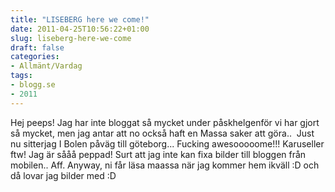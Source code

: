 ```yaml
---
title: "LISEBERG here we come!"
date: 2011-04-25T10:56:22+01:00
slug: liseberg-here-we-come
draft: false
categories:
- Allmänt/Vardag
tags:
- blogg.se
- 2011
---
```

Hej peeps! Jag har inte bloggat så mycket under påskhelgenför vi har gjort så mycket, men jag antar att no också haft en Massa saker att göra..  Just nu sitterjag I Bolen påväg till göteborg... Fucking awesooooome!!! Karuseller ftw! Jag är sååå peppad! Surt att jag inte kan fixa bilder till bloggen från mobilen.. Aff. Anyway, ni får läsa maassa när jag kommer hem ikväll :D och då lovar jag bilder med :D